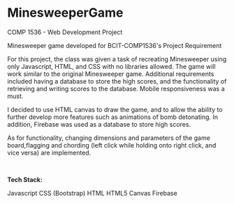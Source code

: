 # MinesweeperGame
COMP 1536 - Web Development Project

Minesweeper game developed for BCIT-COMP1536's Project Requirement

For this project, the class was given a task of recreating Minesweeper using only Javascript, HTML, and CSS with no libraries allowed. The game will work similar to the original Minesweeper game. Additional requirements included having a database to store the high scores, and the functionality of retrieving and writing scores to the database. Mobile responsiveness was a must.

I decided to use HTML canvas to draw the game, and to allow the ability to further develop more features such as animations of bomb detonating. In addition, Firebase was used as a database to store high scores.

As for functionality, changing dimensions and parameters of the game board,flagging and chording (left click while holding onto right click, and vice versa) are implemented.

<br>

<b>Tech Stack:</b>

Javascript
CSS (Bootstrap)
HTML
HTML5 Canvas
Firebase
